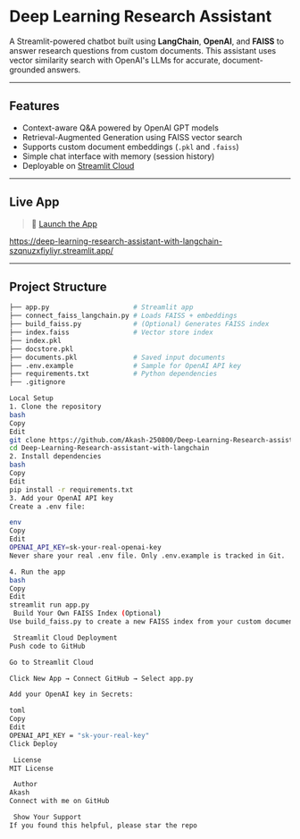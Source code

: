 #  Deep Learning Research Assistant

A Streamlit-powered chatbot built using **LangChain**, **OpenAI**, and **FAISS** to answer research questions from custom documents.
This assistant uses vector similarity search with OpenAI's LLMs for accurate, document-grounded answers.

---

##  Features

-  Context-aware Q&A powered by OpenAI GPT models
-  Retrieval-Augmented Generation using FAISS vector search
-  Supports custom document embeddings (`.pkl` and `.faiss`)
- Simple chat interface with memory (session history)
-  Deployable on [Streamlit Cloud](https://streamlit.io/cloud)

---

##  Live App

> 🔗 [Launch the App](https://your-username-your-repo.streamlit.app)

https://deep-learning-research-assistant-with-langchain-szqnuzxfiyliyr.streamlit.app/

---

##  Project Structure

```bash
├── app.py                     # Streamlit app
├── connect_faiss_langchain.py # Loads FAISS + embeddings
├── build_faiss.py             # (Optional) Generates FAISS index
├── index.faiss                # Vector store index
├── index.pkl
├── docstore.pkl
├── documents.pkl              # Saved input documents
├── .env.example               # Sample for OpenAI API key
├── requirements.txt           # Python dependencies
├── .gitignore

Local Setup
1. Clone the repository
bash
Copy
Edit
git clone https://github.com/Akash-250800/Deep-Learning-Research-assistant-with-langchain.git
cd Deep-Learning-Research-assistant-with-langchain
2. Install dependencies
bash
Copy
Edit
pip install -r requirements.txt
3. Add your OpenAI API key
Create a .env file:

env
Copy
Edit
OPENAI_API_KEY=sk-your-real-openai-key
Never share your real .env file. Only .env.example is tracked in Git.

4. Run the app
bash
Copy
Edit
streamlit run app.py
 Build Your Own FAISS Index (Optional)
Use build_faiss.py to create a new FAISS index from your custom documents.

 Streamlit Cloud Deployment
Push code to GitHub

Go to Streamlit Cloud

Click New App → Connect GitHub → Select app.py

Add your OpenAI key in Secrets:

toml
Copy
Edit
OPENAI_API_KEY = "sk-your-real-key"
Click Deploy

 License
MIT License

 Author
Akash
Connect with me on GitHub

 Show Your Support
If you found this helpful, please star the repo
